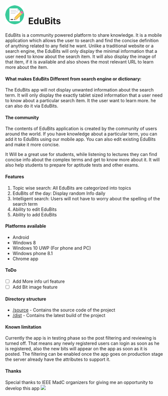 # <img src="source/www/img/72.fw.png" width="60px" />&nbsp;&nbsp;EduBits
EduBits is a community powered platform to share knowledge. It is a mobile application which allows the user to search and find the concise definition of anything related to any field he want. Unlike a traditional website or a search engine, the EduBits will only display the minimal information that a user need to know about the search item. It will also display the image of that item, if it is available and also shows the most relevant URL to learn more about the item.
#### What makes EduBits Different from search engine or dictionary:
The EduBits app will not display unwanted information about the search term. It will only display the exactly tablet sized information that a user need to know about a particular search item. It the user want to learn more. he can also do it via EduBits.

#### The community
The contents of EduBits application is created by the community of users around the world. If you have knowledge about a particular term, you can add it to EduBits using our mobile app. You can also edit existing EduBits and make it more concise.


It Will be a great use for students, while listening to lectures they can find concise info about the complex terms and get to know more about it. It will also help students to prepare for aptitude tests and other exams.


#### Features
1. Topic wise search: All EduBits are categorized into topics
2. EduBits of the day: Display random Info daily
3. Intelligent search: Users will not have to worry about the spelling of the search term
4. Ability to edit EduBits
5. Ability to add EduBits

#### Platforms available
* Android
* Windows 8
* Windows 10 UWP (For phone and PC)
* Windows phone 8.1
* Chrome app

#### ToDo
- [ ]  Add More info url feature
- [ ]  Add  Bit image feature

#### Directory structure
* [/source](source/) - Contains the source code of the project
* [/dist](dist/) - Contains the latest build of the project

#### Known limitation
Currently the app is in testing phase so the post filtering and reviewing is turned off. That means any newly registered users can login as soon as he is registered, also the new bits will appear on the app as soon as it is posted. The filtering can be enabled once the app goes on production stage the server already have the attributes to support it.

#### Thanks
Special thanks to IEEE MadC organizers for giving me an opportunity to develop this app
<img src="http://www.ieeer8.org/wp-content/uploads/2013/09/IEEEmadC_635x200-1.png" width="300"/>
